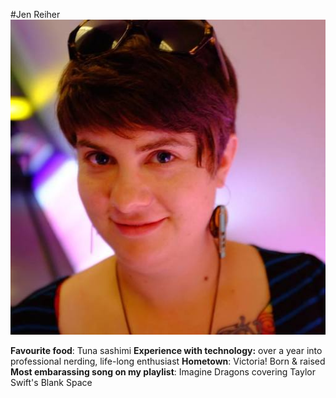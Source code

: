 #Jen Reiher
![alt text](../images/jen.jpg)

__Favourite food__: Tuna sashimi
__Experience with technology:__ over a year into professional nerding, life-long enthusiast
__Hometown__: Victoria! Born & raised
__Most embarassing song on my playlist__: Imagine Dragons covering Taylor Swift's Blank Space